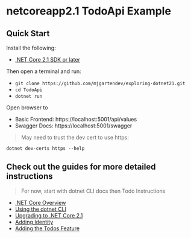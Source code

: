 # netcoreapp2.1 TodoApi Example

## Quick Start

Install the following:

- [.NET Core 2.1 SDK or later](https://www.microsoft.com/net/download/all)

Then open a terminal and run:

- `git clone https://github.com/mjgartendev/exploring-dotnet21.git`
- `cd TodoApi`
- `dotnet run`

Open browser to

- Basic Frontend: https://localhost:5001/api/values
- Swagger Docs: https://localhost:5001/swagger

> May need to trust the dev cert to use https:

```console
dotnet dev-certs https --help
```

## Check out the guides for more detailed instructions

> For now, start with dotnet CLI docs then Todo Instructions

- [.NET Core Overview](https://github.com/mjgartendev/exploring-dotnet21/blob/master/docs/dotnetCoreOverview.md)
- [Using the dotnet CLI](https://github.com/mjgartendev/exploring-dotnet21/blob/master/docs/dotnetCli.md)
- [Upgrading to .NET Core 2.1](https://github.com/mjgartendev/exploring-dotnet21/blob/master/docs/dotnetCore2.1.md)
- [Adding Identity](https://github.com/mjgartendev/exploring-dotnet21/blob/master/docs/IdentityInstructions.md)
- [Adding the Todos Feature](https://github.com/mjgartendev/exploring-dotnet21/blob/master/docs/TodoInstructions.md)
